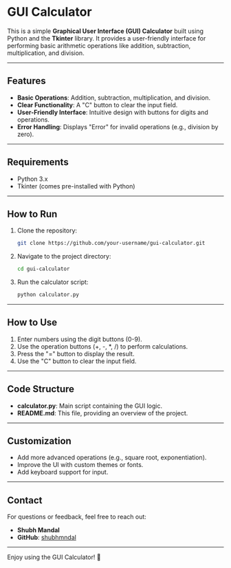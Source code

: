 # GUI Calculator

This is a simple **Graphical User Interface (GUI) Calculator** built using Python and the **Tkinter** library. It provides a user-friendly interface for performing basic arithmetic operations like addition, subtraction, multiplication, and division.

---

## **Features**
- **Basic Operations**: Addition, subtraction, multiplication, and division.
- **Clear Functionality**: A "C" button to clear the input field.
- **User-Friendly Interface**: Intuitive design with buttons for digits and operations.
- **Error Handling**: Displays "Error" for invalid operations (e.g., division by zero).

---

## **Requirements**
- Python 3.x
- Tkinter (comes pre-installed with Python)

---

## **How to Run**
1. Clone the repository:
   ```bash
   git clone https://github.com/your-username/gui-calculator.git
   ```
2. Navigate to the project directory:
   ```bash
   cd gui-calculator
   ```
3. Run the calculator script:
   ```bash
   python calculator.py
   ```

---

## **How to Use**
1. Enter numbers using the digit buttons (0-9).
2. Use the operation buttons (+, -, *, /) to perform calculations.
3. Press the "=" button to display the result.
4. Use the "C" button to clear the input field.


---

## **Code Structure**
- **calculator.py**: Main script containing the GUI logic.
- **README.md**: This file, providing an overview of the project.

---

## **Customization**
- Add more advanced operations (e.g., square root, exponentiation).
- Improve the UI with custom themes or fonts.
- Add keyboard support for input.


---


## **Contact**
For questions or feedback, feel free to reach out:
- **Shubh Mandal**
- **GitHub**: [shubhmndal](https://github.com/shubhmndal)

---

Enjoy using the GUI Calculator! 🚀
